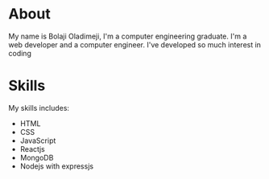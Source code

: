 # About 
My name is Bolaji Oladimeji, I'm a computer engineering graduate.
I'm a web developer and a computer engineer.
I've developed so much interest in coding

# Skills
My skills includes:
- HTML
- CSS
- JavaScript
- Reactjs
- MongoDB
- Nodejs with expressjs